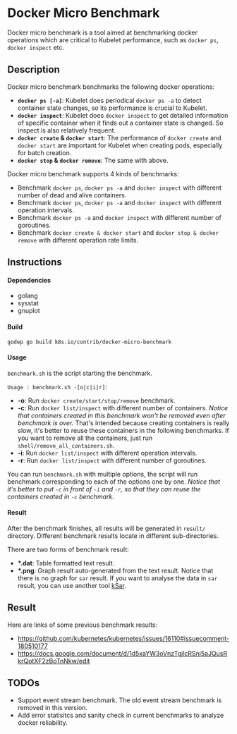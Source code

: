 Docker Micro Benchmark
======================
Docker micro benchmark is a tool aimed at benchmarking docker operations
which are critical to Kubelet performance, such as `docker ps`, `docker inspect` etc.

Description
------------
Docker micro benchmark benchmarks the following docker operations:
  * **`docker ps [-a]`**: Kubelet does periodical `docker ps -a` to detect container
    state changes, so its performance is crucial to Kubelet.
  * **`docker inspect`**: Kubelet does `docker inspect` to get detailed information of
    specific container when it finds out a container state is changed. So inspect
    is also relatively frequent.
  * **`docker create` & `docker start`**: The performance of `docker create` and
    `docker start` are important for Kubelet when creating pods, especially for batch
    creation.
  * **`docker stop` & `docker remove`**: The same with above.

Docker micro benchmark supports 4 kinds of benchmarks:
  * Benchmark `docker ps`, `docker ps -a` and `docker inspect` with different number
    of dead and alive containers.
  * Benchmark `docker ps`, `docker ps -a` and `docker inspect` with different operation
    intervals.
  * Benchmark `docker ps -a` and `docker inspect` with different number of goroutines.
  * Benchmark `docker create & docker start` and `docker stop & docker remove` with
    different operation rate limits.

Instructions
------------
#### Dependencies
* golang
* sysstat
* gnuplot

#### Build
`godep go build k8s.io/contrib/docker-micro-benchmark`

#### Usage
`benchmark.sh` is the script starting the benchmark.

`Usage : benchmark.sh -[o|c|i|r]`:
  * **-o**: Run `docker create/start/stop/remove` benchmark.
  * **-c**: Run `docker list/inspect` with different number of containers.
    *Notice that containers created in this benchmark won't be removed even after
    benchmark is over.* That's intended because creating containers is really
    slow, it's better to reuse these containers in the following benchmarks. If
    you want to remove all the containers, just run `shell/remove_all_containers.sh`.
  * **-i**: Run `docker list/inspect` with different operation intervals.
  * **-r**: Run `docker list/inspect` with different number of goroutines.

You can run `benchmark.sh` with multiple options, the script will run benchmark
corresponding to each of the options one by one. *Notice that it's better to put
`-c` in front of `-i` and `-r`, so that they can reuse the containers created in
`-c` benchmark.*

#### Result
After the benchmark finishes, all results will be generated in `result/`
directory. Different benchmark results locate in different sub-directories.

There are two forms of benchmark result:
* **\*.dat**: Table formatted text result.
* **\*.png**: Graph result auto-generated from the text result. Notice that there
    is no graph for `sar` result. If you want to analyse the data in `sar` result,
    you can use another tool [kSar](https://sourceforge.net/projects/ksar/).

Result
------
Here are links of some previous benchmark results:
* https://github.com/kubernetes/kubernetes/issues/16110#issuecomment-180510177
* https://docs.google.com/document/d/1d5xaYW3oVnzTgjlcRSnj5aJQusRkrQotXF2zBoTnNkw/edit

TODOs
-----
* Support event stream benchmark. The old event stream benchmark is removed in this version.
* Add error statisitcs and sanity check in current benchmarks to analyze docker reliability.

